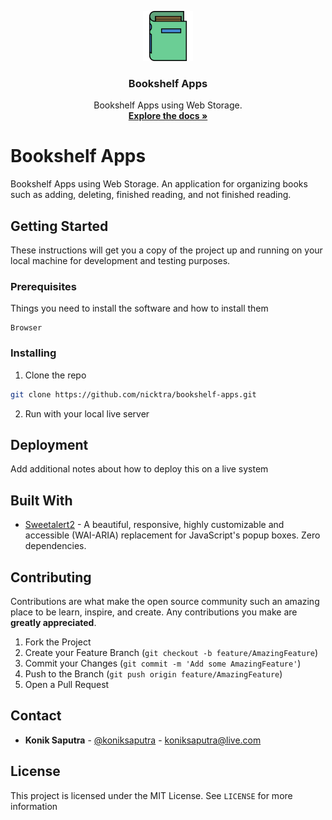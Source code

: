 <p align="center">
  <a href="https://github.com/nicktra/bookshelf-apps">
    <img src="images/icon.png" alt="Logo" width="80" height="80">
  </a>

  <h3 align="center">Bookshelf Apps</h3>

  <p align="center">
    Bookshelf Apps using Web Storage.
    <br />
    <a href="https://github.com/nicktra/bookshelf-apps"><strong>Explore the docs »</strong></a>
  </p>
</p>

# Bookshelf Apps

Bookshelf Apps using Web Storage. An application for organizing books such as adding, deleting, finished reading, and not finished reading.

## Getting Started

These instructions will get you a copy of the project up and running on your local machine for development and testing purposes.

### Prerequisites

Things you need to install the software and how to install them

```
Browser
```

### Installing

1. Clone the repo
```sh
git clone https://github.com/nicktra/bookshelf-apps.git
```
2. Run with your local live server

## Deployment

Add additional notes about how to deploy this on a live system

## Built With

* [Sweetalert2](https://sweetalert2.github.io/) -  A beautiful, responsive, highly customizable and accessible (WAI-ARIA) replacement for JavaScript's popup boxes. Zero dependencies.

## Contributing

Contributions are what make the open source community such an amazing place to be learn, inspire, and create. Any contributions you make are **greatly appreciated**.

1. Fork the Project
2. Create your Feature Branch (`git checkout -b feature/AmazingFeature`)
3. Commit your Changes (`git commit -m 'Add some AmazingFeature'`)
4. Push to the Branch (`git push origin feature/AmazingFeature`)
5. Open a Pull Request

## Contact

* **Konik Saputra** - [@koniksaputra](https://twitter.com/koniksaputra) - koniksaputra@live.com

## License

This project is licensed under the MIT License. See `LICENSE` for more information